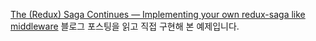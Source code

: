 [The (Redux) Saga Continues — Implementing your own redux-saga like middleware](https://medium.com/agency04/the-redux-saga-continues-implementing-your-own-redux-saga-like-middleware-f93a23ed840) 블로그 포스팅을 읽고 직접 구현해 본 예제입니다.
